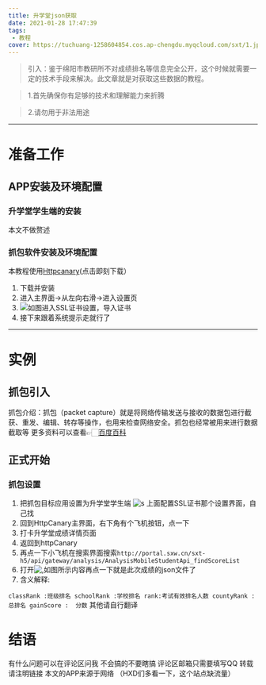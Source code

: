 ```yaml
---
title: 升学堂json获取
date: 2021-01-28 17:47:39
tags: 
 - 教程
cover: https://tuchuang-1258604854.cos.ap-chengdu.myqcloud.com/sxt/1.jpg
---
```

> 引入：鉴于绵阳市教研所不对成绩排名等信息完全公开，这个时候就需要一定的技术手段来解决。此文章就是对获取这些数据的教程。

> 1.首先确保你有足够的技术和理解能力来折腾

> 2.请勿用于非法用途

----
# 准备工作
## APP安装及环境配置
### 升学堂学生端的安装
本文不做赘述
### 抓包软件安装及环境配置
本教程使用[Httpcanary](https://www.lanzoui.com/iderqgx2u9a)(点击即刻下载）
1. 下载并安装
2. 进入主界面->从左向右滑->进入设置页
3. ![如图](https://tuchuang-1258604854.cos.ap-chengdu.myqcloud.com/sxt/2.jpg)进入SSL证书设置，导入证书
4. 接下来跟着系统提示走就行了
----
# 实例
## 抓包引入
抓包介绍：抓包（packet capture）就是将网络传输发送与接收的数据包进行截获、重发、编辑、转存等操作，也用来检查网络安全。抓包也经常被用来进行数据截取等
更多资料可以查看👉🏻[百度百科](https://baike.baidu.com/item/%E6%8A%93%E5%8C%85/9929103)
## 正式开始
### 抓包设置
1. 把抓包目标应用设置为升学堂学生端
![s](https://tuchuang-1258604854.cos.ap-chengdu.myqcloud.com/sxt/2.jpg)
上面配置SSL证书那个设置界面，自己找
2. 回到HttpCanary主界面，右下角有个飞机按钮，点一下
3. 打卡升学堂成绩详情页面
4. 返回到httpCanary
5. 再点一下小飞机在搜索界面搜索`http://portal.sxw.cn/sxt-h5/api/gateway/analysis/AnalysisMobileStudentApi_findScoreList`
6. 打开![,](https://tuchuang-1258604854.cos.ap-chengdu.myqcloud.com/sxt/3.jpg)如图所示内容再点一下就是此次成绩的json文件了
7. 含义解释:

`classRank :班级排名
schoolRank :学校排名
rank:考试有效排名人数
countyRank :  总排名
gainScore :  分数`
其他请自行翻译

# 结语
有什么问题可以在评论区问我
不会搞的不要瞎搞
评论区邮箱只需要填写QQ
转载请注明链接
本文的APP来源于网络
（HXD们多看一下，这个站点缺流量）
